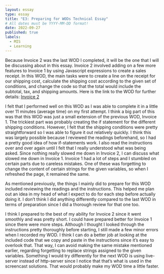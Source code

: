 ```yaml
---
layout: essay
type: essay
title: "E3: Preparing for WODs Technical Essay"
# All dates must be YYYY-MM-DD format!
date: 2022-09-27
published: true
labels:
  - MIS
  - Learning
---
```


Because Invoice 2 was the last WOD I completed, it will be the one that I will be discussing about in this essay. Invoice 2 involved adding on a few more features to Invoice 1 by using Javascript expressions to create a sales receipt. In this WOD, the main tasks were to create a line on the receipt for our shipping cost, calculate the shipping cost according to the given set of conditions, and change the code so that the total would include the subtotal, tax, and shipping amounts. Here is the link to the WOD for further details: <a href="https://dport96.github.io/ITM352/morea/070.flow-control-I/experience-invoice2.html">Invoice 2</a>

I felt that I performed well on this WOD as I was able to complete it in a little over 11 minutes (average time) on my first attempt. I think a big part of this was that this WOD was just a small extension of the previous WOD, Invoice 1. The trickiest part was probably creating the if statement for the different shipping conditions. However, I felt that the shipping conditions were pretty straightforward so I was able to figure it out relatively quickly. I think this was largely possible because I reviewed the readings beforehand, so I had a pretty good idea of how if-statements work. I also read the instructions over and over again until I felt that I really understood what was being asked. Since nothing really slowed me down in Invoice 2, I can discuss what slowed me down in Invoice 1. Invoice 1 had a lot of steps and I stumbled on certain parts due to careless mistakes. One of these was forgetting to change the content of certain strings for the given variables, so when I refreshed the page, it remained the same.

As mentioned previously, the things I mainly did to prepare for this WOD included reviewing the readings and the instructions. This helped me plan out an idea in my head of what I expect to do for each step before actually doing it. I don’t think I did anything differently compared to the last WOD in terms of preparation since I did a thorough review for that one too.

I think I prepared to the best of my ability for Invoice 2 since it went smoothly and was pretty short. I could have prepared better for Invoice 1 since there were more steps. Although I thought I looked through the instructions pretty thoroughly before starting, I still made a few minor errors when I recorded my WOD. I think I can do a better job at looking at the included code that we copy and paste in the instructions since it’s easy to overlook that. That way, I can avoid making the same mistake mentioned earlier, regarding forgetting to replace strings assigned to the given variables. Something I would try differently for the next WOD is using live-server instead of http-server since I notice that that’s what is used in the screencast solutions. That would probably make my WOD time a little faster.
